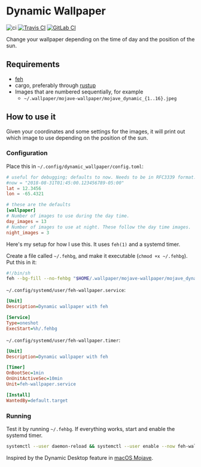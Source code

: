 # Dynamic Wallpaper

![ci](https://github.com/mklein994/dynamic_wallpaper/workflows/ci/badge.svg)
[![Travis CI](https://travis-ci.com/mklein994/dynamic_wallpaper.svg?branch=master)](https://travis-ci.com/mklein994/dynamic_wallpaper)
[![GitLab CI](https://gitlab.com/mklein994/dynamic_wallpaper/badges/master/pipeline.svg)](https://gitlab.com/mklein994/dynamic_wallpaper/commits/master)

Change your wallpaper depending on the time of day and the position of the sun.

## Requirements

- [feh](https://feh.finalrewind.org/)
- cargo, preferably through [rustup](https://rustup.rs)
- Images that are numbered sequentially, for example
  - `~/.wallpaper/mojave-wallpaper/mojave_dynamic_{1..16}.jpeg`

## How to use it

Given your coordinates and some settings for the images, it will print out which image to use depending on the position of the sun.

### Configuration

Place this in `~/.config/dynamic_wallpaper/config.toml`:

```toml
# useful for debugging; defaults to now. Needs to be in RFC3339 format.
#now = "2018-08-31T01:45:00.123456789-05:00"
lat = 12.3456
lon = -65.4321

# these are the defaults
[wallpaper]
# Number of images to use during the day time.
day_images = 13
# Number of images to use at night. These follow the day time images.
night_images = 3
```

Here's my setup for how I use this. It uses `feh(1)` and a systemd timer.

Create a file called `~/.fehbg`, and make it executable (`chmod +x ~/.fehbg`). Put this in it:

```sh
#!/bin/sh
feh --bg-fill --no-fehbg "$HOME/.wallpaper/mojave-wallpaper/mojave_dynamic_$(~/.cargo/bin/dynamic_wallpaper).jpeg"
```

`~/.config/systemd/user/feh-wallpaper.service`:

```ini
[Unit]
Description=Dynamic wallpaper with feh

[Service]
Type=oneshot
ExecStart=%h/.fehbg
```

`~/.config/systemd/user/feh-wallpaper.timer`:

```ini
[Unit]
Description=Dynamic wallpaper with feh

[Timer]
OnBootSec=1min
OnUnitActiveSec=10min
Unit=feh-wallpaper.service

[Install]
WantedBy=default.target
```

### Running

Test it by running `~/.fehbg`. If everything works, start and enable the systemd timer.

```sh
systemctl --user daemon-reload && systemctl --user enable --now feh-wallpaper.timer
```

Inspired by the Dynamic Desktop feature in [macOS Mojave](https://www.apple.com/macos/mojave/).
